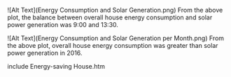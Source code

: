 ![Alt Text](Energy Consumption and Solar Generation.png)
From the above plot, the balance between overall house energy consumption and solar power generation was 9:00 and 13:30.

![Alt Text](Energy Consumption and Solar Generation per Month.png)
From the above plot, overall house energy consumption was greater than solar power generation in 2016.

include Energy-saving House.htm



